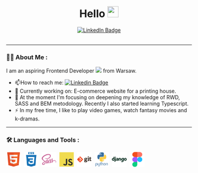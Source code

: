 <div id="header" align="center">
  <h1>
 Hello
  <img src="https://media.giphy.com/media/hvRJCLFzcasrR4ia7z/giphy.gif" width="30px" height="30px'/>
</h1>
  <img src="https://img.freepik.com/free-vector/colorful-illustration-female-programmer-working_23-2148277397.jpg?w=900&t=st=1651306714~exp=1651307314~hmac=51d4a9c1ab933dcf446c19d24df69dee3000f431d303cd3f561ea2aa4b0719a9" width="150"/>
</div>
<div id="badges" align="center">
  <a href="https://www.linkedin.com/in/dominika-papierska/"><img src="https://img.shields.io/badge/LinkedIn-blue?style=for-the-badge&logo=linkedin&logoColor=white" alt="LinkedIn Badge"/></a>
</div>
<div align="center">
  <img  src="https://komarev.com/ghpvc/?username=dominikapap&style=flat-square&color=blue" alt=""/>
</div>


---

### :woman_technologist: About Me :
I am an aspiring Frontend Developer <img src="https://media.giphy.com/media/WUlplcMpOCEmTGBtBW/giphy.gif" width="30"> from Warsaw.

- :mailbox:How to reach me: [![Linkedin Badge](https://img.shields.io/badge/LinkedIn-blue?style=for-the-badge&logo=linkedin&logoColor=white)](https://www.linkedin.com/in/dominika-papierska/)
- :telescope: Currently working on: E-commerce website for a printing house.
- :seedling: At the moment I'm focusing on deepening my knowledge of RWD, SASS and BEM metodology. Recently I also started learning Typescript. 
- :zap: In my free time, I like to play video games, watch fantasy movies and k-dramas. 

---

### :hammer_and_wrench: Languages and Tools :
<div>
 <img src="https://github.com/devicons/devicon/blob/master/icons/html5/html5-original.svg" title="HTML5" alt="HTML" width="40" height="40"/>&nbsp;
 <img src="https://github.com/devicons/devicon/blob/master/icons/css3/css3-plain-wordmark.svg"  title="CSS3" alt="CSS" width="40" height="40"/>&nbsp;
 <img src="https://github.com/devicons/devicon/blob/master/icons/sass/sass-original.svg" title="SASS" alt="SASS" width="40" height="40"/>&nbsp;
 <img src="https://github.com/devicons/devicon/blob/master/icons/javascript/javascript-original.svg" title="JavaScript" alt="JavaScript" width="40" height="40"/>&nbsp;
  <img src="https://github.com/devicons/devicon/blob/master/icons/git/git-original-wordmark.svg" title="Git" alt="Git" width="40" height="40"/>&nbsp;
  <img src="https://github.com/devicons/devicon/blob/master/icons/python/python-original-wordmark.svg" title="Python" alt="Python" width="40" height="40"/>&nbsp;
  <img src="https://github.com/devicons/devicon/blob/master/icons/django/django-plain-wordmark.svg" title="Django" alt="Django" width="40" height="40"/>&nbsp;
  <img src="https://github.com/devicons/devicon/blob/master/icons/figma/figma-original.svg" title="Figma" alt="Figma" width="40" height="40"/>&nbsp;
                                                                                                                                            
</div>

<!--
**dominikapap/dominikapap** is a ✨ _special_ ✨ repository because its `README.md` (this file) appears on your GitHub profile.

Here are some ideas to get you started:

- 🔭 I’m currently working on ...
- 🌱 I’m currently learning ...
- 👯 I’m looking to collaborate on ...
- 🤔 I’m looking for help with ...
- 💬 Ask me about ...
- 📫 How to reach me: ...
- 😄 Pronouns: ...
- ⚡ Fun fact: ...
-->
